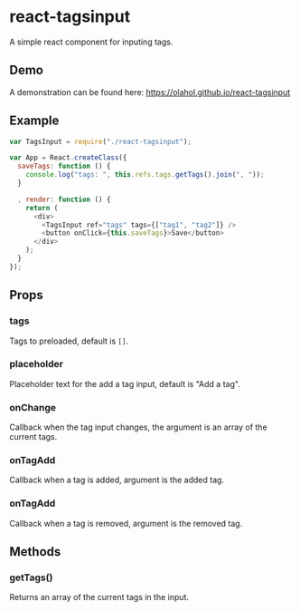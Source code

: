 # react-tagsinput

A simple react component for inputing tags.

## Demo

A demonstration can be found here: https://olahol.github.io/react-tagsinput

## Example

```js
var TagsInput = require("./react-tagsinput");

var App = React.createClass({
  saveTags: function () {
    console.log("tags: ", this.refs.tags.getTags().join(", "));
  }

  , render: function () {
    return (
      <div>
        <TagsInput ref="tags" tags={["tag1", "tag2"]} />
        <button onClick={this.saveTags}>Save</button>
      </div>
    );
  }
});
```

## Props

### tags

Tags to preloaded, default is `[]`.

### placeholder

Placeholder text for the add a tag input, default is "Add a tag".

### onChange

Callback when the tag input changes, the argument is an array of the current tags.

### onTagAdd

Callback when a tag is added, argument is the added tag.

### onTagAdd

Callback when a tag is removed, argument is the removed tag.

## Methods

### getTags()

Returns an array of the current tags in the input.
